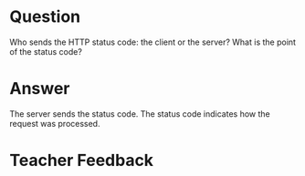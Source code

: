 # Question

Who sends the HTTP status code: the client or the server? What is the point of the status code?

# Answer
The server sends the status code. The status code indicates how the request was processed.

# Teacher Feedback